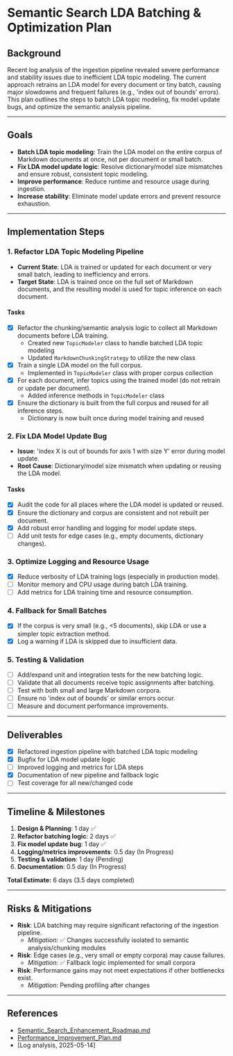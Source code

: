 # Semantic Search LDA Batching & Optimization Plan

## Background

Recent log analysis of the ingestion pipeline revealed severe performance and stability issues due to inefficient LDA topic modeling. The current approach retrains an LDA model for every document or tiny batch, causing major slowdowns and frequent failures (e.g., 'index out of bounds' errors). This plan outlines the steps to batch LDA topic modeling, fix model update bugs, and optimize the semantic analysis pipeline.

---

## Goals

- **Batch LDA topic modeling**: Train the LDA model on the entire corpus of Markdown documents at once, not per document or small batch.
- **Fix LDA model update logic**: Resolve dictionary/model size mismatches and ensure robust, consistent topic modeling.
- **Improve performance**: Reduce runtime and resource usage during ingestion.
- **Increase stability**: Eliminate model update errors and prevent resource exhaustion.

---

## Implementation Steps

### 1. Refactor LDA Topic Modeling Pipeline

- **Current State**: LDA is trained or updated for each document or very small batch, leading to inefficiency and errors.
- **Target State**: LDA is trained once on the full set of Markdown documents, and the resulting model is used for topic inference on each document.

#### Tasks

- [x] Refactor the chunking/semantic analysis logic to collect all Markdown documents before LDA training.
  - Created new `TopicModeler` class to handle batched LDA topic modeling
  - Updated `MarkdownChunkingStrategy` to utilize the new class
- [x] Train a single LDA model on the full corpus.
  - Implemented in `TopicModeler` class with proper corpus collection
- [x] For each document, infer topics using the trained model (do not retrain or update per document).
  - Added inference methods in `TopicModeler` class
- [x] Ensure the dictionary is built from the full corpus and reused for all inference steps.
  - Dictionary is now built once during model training and reused

### 2. Fix LDA Model Update Bug

- **Issue**: 'index X is out of bounds for axis 1 with size Y' error during model update.
- **Root Cause**: Dictionary/model size mismatch when updating or reusing the LDA model.

#### Tasks

- [x] Audit the code for all places where the LDA model is updated or reused.
- [x] Ensure the dictionary and corpus are consistent and not rebuilt per document.
- [x] Add robust error handling and logging for model update steps.
- [ ] Add unit tests for edge cases (e.g., empty documents, dictionary changes).

### 3. Optimize Logging and Resource Usage

- [x] Reduce verbosity of LDA training logs (especially in production mode).
- [ ] Monitor memory and CPU usage during batch LDA training.
- [ ] Add metrics for LDA training time and resource consumption.

### 4. Fallback for Small Batches

- [x] If the corpus is very small (e.g., <5 documents), skip LDA or use a simpler topic extraction method.
- [x] Log a warning if LDA is skipped due to insufficient data.

### 5. Testing & Validation

- [ ] Add/expand unit and integration tests for the new batching logic.
- [ ] Validate that all documents receive topic assignments after batching.
- [ ] Test with both small and large Markdown corpora.
- [ ] Ensure no 'index out of bounds' or similar errors occur.
- [ ] Measure and document performance improvements.

---

## Deliverables

- [x] Refactored ingestion pipeline with batched LDA topic modeling
- [x] Bugfix for LDA model update logic
- [ ] Improved logging and metrics for LDA steps
- [x] Documentation of new pipeline and fallback logic
- [ ] Test coverage for all new/changed code

---

## Timeline & Milestones

1. **Design & Planning**: 1 day ✅
2. **Refactor batching logic**: 2 days ✅
3. **Fix model update bug**: 1 day ✅
4. **Logging/metrics improvements**: 0.5 day (In Progress)
5. **Testing & validation**: 1 day (Pending)
6. **Documentation**: 0.5 day (In Progress)

**Total Estimate:** 6 days (3.5 days completed)

---

## Risks & Mitigations

- **Risk**: LDA batching may require significant refactoring of the ingestion pipeline.
  - *Mitigation*: ✅ Changes successfully isolated to semantic analysis/chunking modules
- **Risk**: Edge cases (e.g., very small or empty corpora) may cause failures.
  - *Mitigation*: ✅ Fallback logic implemented for small corpora
- **Risk**: Performance gains may not meet expectations if other bottlenecks exist.
  - *Mitigation*: Pending profiling after changes

---

## References

- [Semantic_Search_Enhancement_Roadmap.md](./Semantic_Search_Enhancement_Roadmap.md)
- [Performance_Improvement_Plan.md](./Performance_Improvement_Plan.md)
- [Log analysis, 2025-05-14]
